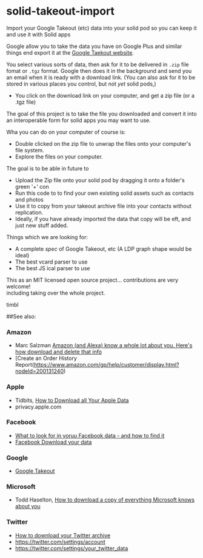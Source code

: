 # solid-takeout-import
Import your Google Takeout (etc) data into your solid pod so you can keep it and use it with Solid apps

Google allow you to take the data you have on Google Plus and similar things
end export it at the [Google Taekout website](https://takeout.google.com/).  

You select various sorts of data, then ask for it to be delivered in `.zip` file fomat or `.tgz` format.  Google then
does it in the background and send you an email when it is ready with a download link.
(You can also ask for it to be stored in various places you control, but not *yet* solid pods,)

- You click on the download link on your computer, and get a zip file (or a .tgz file)

The goal of this project is to take the file you downloaded and convert it into
an interoperable form for solid apps you may want to use.

Wha you can do on your computer of course is:

- Double clicked on the zip file to unwrap the files onto your computer's file system.
- Explore the files on your computer.

The goal is to be able in future to

- Upload the Zip file onto your solid pod by dragging it onto a folder's green '+' con
- Run this code to to find your own existing solid assets such as contacts and photos
- Use it to copy from your takeout archive file into your contacts without replication.
- Ideally, if you have already imported the data that copy will be eft, and just new stuff added.

Things which we are looking for:

- A complete *spec* of Google Takeout, etc  (A LDP graph shape would be ideal)
- The best vcard parser to use
- The best JS ical parser to use


This as an MIT licensed open source project... contributions are very welcome!  
including taking over the whole project.

timbl



##See also:

### Amazon
- Marc Salzman [Amazon (and Alexa) know a whole lot about you. Here's how download and delete that info](https://www.usatoday.com/story/tech/columnist/saltzman/2018/04/04/amazon-and-alexa-know-whole-lot-you-heres-how-download-and-delete-info/482286002/)
- [Create an Order History Report(https://www.amazon.com/gp/help/customer/display.html?nodeId=200131240)

### Apple
- Tidbits, [How to Download all Your Apple Data](https://tidbits.com/2018/05/31/how-to-download-all-your-apple-data/)
- privacy.apple.com

### Facebook
- [What to look for in yoruu Facebook data - and how to find it](https://www.wired.com/story/download-facebook-data-how-to-read/)
- [Facebook Download your data](https://www.facebook.com/dyi/)

### Google

- [Google Takeout](https://takeout.google.com/)

### Microsoft

- Todd Haselton, [How to download a copy of everything Microsoft knows about you](https://www.cnbc.com/2018/04/18/how-to-download-a-copy-of-everything-microsoft-knows-about-me.html)

### Twitter
- [How to download your Twitter archive](https://help.twitter.com/en/managing-your-account/how-to-download-your-twitter-archive)
- https://twitter.com/settings/account
- https://twitter.com/settings/your_twitter_data
